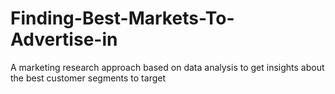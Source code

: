 # Finding-Best-Markets-To-Advertise-in
A marketing research approach based on data analysis to get insights about the best customer segments to target
